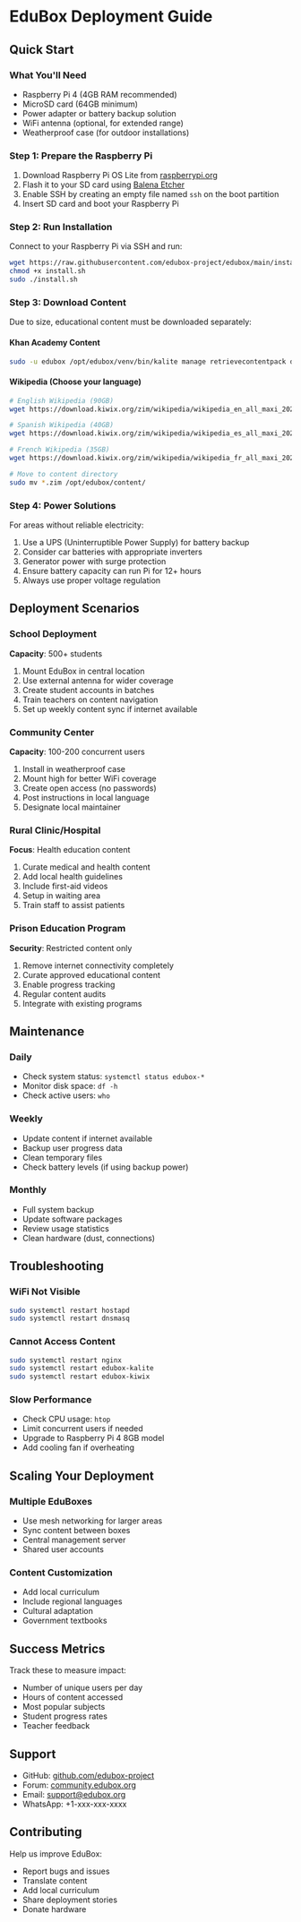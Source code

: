 # EduBox Deployment Guide

## Quick Start

### What You'll Need
- Raspberry Pi 4 (4GB RAM recommended)
- MicroSD card (64GB minimum)
- Power adapter or battery backup solution
- WiFi antenna (optional, for extended range)
- Weatherproof case (for outdoor installations)

### Step 1: Prepare the Raspberry Pi

1. Download Raspberry Pi OS Lite from [raspberrypi.org](https://www.raspberrypi.org/software/)
2. Flash it to your SD card using [Balena Etcher](https://www.balena.io/etcher/)
3. Enable SSH by creating an empty file named `ssh` on the boot partition
4. Insert SD card and boot your Raspberry Pi

### Step 2: Run Installation

Connect to your Raspberry Pi via SSH and run:

```bash
wget https://raw.githubusercontent.com/edubox-project/edubox/main/install.sh
chmod +x install.sh
sudo ./install.sh
```

### Step 3: Download Content

Due to size, educational content must be downloaded separately:

#### Khan Academy Content
```bash
sudo -u edubox /opt/edubox/venv/bin/kalite manage retrievecontentpack download en.zip
```

#### Wikipedia (Choose your language)
```bash
# English Wikipedia (90GB)
wget https://download.kiwix.org/zim/wikipedia/wikipedia_en_all_maxi_2024-01.zim

# Spanish Wikipedia (40GB)
wget https://download.kiwix.org/zim/wikipedia/wikipedia_es_all_maxi_2024-01.zim

# French Wikipedia (35GB)
wget https://download.kiwix.org/zim/wikipedia/wikipedia_fr_all_maxi_2024-01.zim

# Move to content directory
sudo mv *.zim /opt/edubox/content/
```

### Step 4: Power Solutions

For areas without reliable electricity:

1. Use a UPS (Uninterruptible Power Supply) for battery backup
2. Consider car batteries with appropriate inverters
3. Generator power with surge protection
4. Ensure battery capacity can run Pi for 12+ hours
5. Always use proper voltage regulation

## Deployment Scenarios

### School Deployment

**Capacity**: 500+ students

1. Mount EduBox in central location
2. Use external antenna for wider coverage
3. Create student accounts in batches
4. Train teachers on content navigation
5. Set up weekly content sync if internet available

### Community Center

**Capacity**: 100-200 concurrent users

1. Install in weatherproof case
2. Mount high for better WiFi coverage
3. Create open access (no passwords)
4. Post instructions in local language
5. Designate local maintainer

### Rural Clinic/Hospital

**Focus**: Health education content

1. Curate medical and health content
2. Add local health guidelines
3. Include first-aid videos
4. Setup in waiting area
5. Train staff to assist patients

### Prison Education Program

**Security**: Restricted content only

1. Remove internet connectivity completely
2. Curate approved educational content
3. Enable progress tracking
4. Regular content audits
5. Integrate with existing programs

## Maintenance

### Daily
- Check system status: `systemctl status edubox-*`
- Monitor disk space: `df -h`
- Check active users: `who`

### Weekly
- Update content if internet available
- Backup user progress data
- Clean temporary files
- Check battery levels (if using backup power)

### Monthly
- Full system backup
- Update software packages
- Review usage statistics
- Clean hardware (dust, connections)

## Troubleshooting

### WiFi Not Visible
```bash
sudo systemctl restart hostapd
sudo systemctl restart dnsmasq
```

### Cannot Access Content
```bash
sudo systemctl restart nginx
sudo systemctl restart edubox-kalite
sudo systemctl restart edubox-kiwix
```

### Slow Performance
- Check CPU usage: `htop`
- Limit concurrent users if needed
- Upgrade to Raspberry Pi 4 8GB model
- Add cooling fan if overheating

## Scaling Your Deployment

### Multiple EduBoxes
- Use mesh networking for larger areas
- Sync content between boxes
- Central management server
- Shared user accounts

### Content Customization
- Add local curriculum
- Include regional languages
- Cultural adaptation
- Government textbooks

## Success Metrics

Track these to measure impact:
- Number of unique users per day
- Hours of content accessed
- Most popular subjects
- Student progress rates
- Teacher feedback

## Support

- GitHub: [github.com/edubox-project](https://github.com/edubox-project)
- Forum: [community.edubox.org](https://community.edubox.org)
- Email: support@edubox.org
- WhatsApp: +1-xxx-xxx-xxxx

## Contributing

Help us improve EduBox:
- Report bugs and issues
- Translate content
- Add local curriculum
- Share deployment stories
- Donate hardware